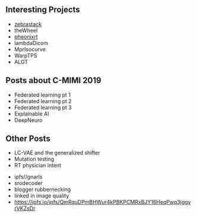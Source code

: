 ## Interesting Projects
- [zebrastack](https://github.com/dg1an3/zebrastack)
- theWheel
- [pheonixrt](https://github.com/dg1an3/pheonixrt/blob/master/README.md)
- lambdaDicom
- MprIsocurve
- WarpTPS
- ALGT

## Posts about C-MIMI 2019
- Federated learning pt 1
- Federated learning pt 2
- Federated learning pt 3
- Explainable AI
- DeepNeuro

## Other Posts
- LC-VAE and the generalized shifter
- Mutation testing
- RT physician intent

* ipfs//gnarls
* srodecoder
* blogger rubbernecking
* linked in image quality
* https://ipfs.io/ipfs/QmRquDPmBHWur4kPBKPCMRxBJY16HeqPwq3jggvrVKZsDr

